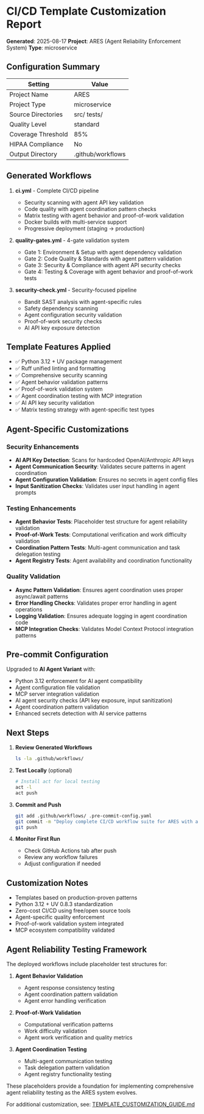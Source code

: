 # CI/CD Template Customization Report

**Generated**: 2025-08-17
**Project**: ARES (Agent Reliability Enforcement System)
**Type**: microservice

## Configuration Summary

| Setting | Value |
|---------|-------|
| Project Name | ARES |
| Project Type | microservice |
| Source Directories | src/ tests/ |
| Quality Level | standard |
| Coverage Threshold | 85% |
| HIPAA Compliance | No |
| Output Directory | .github/workflows |

## Generated Workflows

1. **ci.yml** - Complete CI/CD pipeline
   - Security scanning with agent API key validation
   - Code quality with agent coordination pattern checks
   - Matrix testing with agent behavior and proof-of-work validation
   - Docker builds with multi-service support
   - Progressive deployment (staging → production)

2. **quality-gates.yml** - 4-gate validation system
   - Gate 1: Environment & Setup with agent dependency validation
   - Gate 2: Code Quality & Standards with agent pattern validation
   - Gate 3: Security & Compliance with agent API security checks
   - Gate 4: Testing & Coverage with agent behavior and proof-of-work tests

3. **security-check.yml** - Security-focused pipeline
   - Bandit SAST analysis with agent-specific rules
   - Safety dependency scanning
   - Agent configuration security validation
   - Proof-of-work security checks
   - AI API key exposure detection

## Template Features Applied

- ✅ Python 3.12 + UV package management
- ✅ Ruff unified linting and formatting
- ✅ Comprehensive security scanning
- ✅ Agent behavior validation patterns
- ✅ Proof-of-work validation system
- ✅ Agent coordination testing with MCP integration
- ✅ AI API key security validation
- ✅ Matrix testing strategy with agent-specific test types

## Agent-Specific Customizations

### Security Enhancements
- **AI API Key Detection**: Scans for hardcoded OpenAI/Anthropic API keys
- **Agent Communication Security**: Validates secure patterns in agent coordination
- **Agent Configuration Validation**: Ensures no secrets in agent config files
- **Input Sanitization Checks**: Validates user input handling in agent prompts

### Testing Enhancements
- **Agent Behavior Tests**: Placeholder test structure for agent reliability validation
- **Proof-of-Work Tests**: Computational verification and work difficulty validation
- **Coordination Pattern Tests**: Multi-agent communication and task delegation testing
- **Agent Registry Tests**: Agent availability and coordination functionality

### Quality Validation
- **Async Pattern Validation**: Ensures agent coordination uses proper async/await patterns
- **Error Handling Checks**: Validates proper error handling in agent operations
- **Logging Validation**: Ensures adequate logging in agent coordination code
- **MCP Integration Checks**: Validates Model Context Protocol integration patterns

## Pre-commit Configuration

Upgraded to **AI Agent Variant** with:
- Python 3.12 enforcement for AI agent compatibility
- Agent configuration file validation
- MCP server integration validation
- AI agent security checks (API key exposure, input sanitization)
- Agent coordination pattern validation
- Enhanced secrets detection with AI service patterns

## Next Steps

1. **Review Generated Workflows**
   ```bash
   ls -la .github/workflows/
   ```

2. **Test Locally** (optional)
   ```bash
   # Install act for local testing
   act -l
   act push
   ```

3. **Commit and Push**
   ```bash
   git add .github/workflows/ .pre-commit-config.yaml
   git commit -m "Deploy complete CI/CD workflow suite for ARES with agent validation"
   git push
   ```

4. **Monitor First Run**
   - Check GitHub Actions tab after push
   - Review any workflow failures
   - Adjust configuration if needed

## Customization Notes

- Templates based on production-proven patterns
- Python 3.12 + UV 0.8.3 standardization
- Zero-cost CI/CD using free/open source tools
- Agent-specific quality enforcement
- Proof-of-work validation system integrated
- MCP ecosystem compatibility validated

## Agent Reliability Testing Framework

The deployed workflows include placeholder test structures for:

1. **Agent Behavior Validation**
   - Agent response consistency testing
   - Agent coordination pattern validation
   - Agent error handling verification

2. **Proof-of-Work Validation**
   - Computational verification patterns
   - Work difficulty validation
   - Agent work verification and quality metrics

3. **Agent Coordination Testing**
   - Multi-agent communication testing
   - Task delegation pattern validation
   - Agent registry functionality testing

These placeholders provide a foundation for implementing comprehensive agent reliability testing as the ARES system evolves.

For additional customization, see: [TEMPLATE_CUSTOMIZATION_GUIDE.md](../../../active_initiatives/cicd_best_practices/templates/TEMPLATE_CUSTOMIZATION_GUIDE.md)
